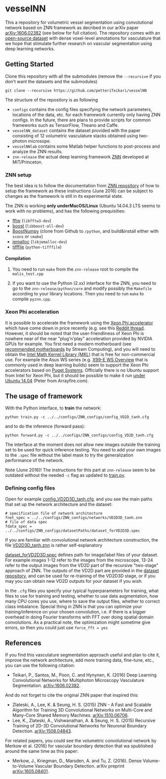# vesselNN

This a repository for volumetric vessel segmentation using convolutional network based on ZNN framework as decribed in our arXiv paper [arXiv:1606.02382](http://arxiv.org/abs/1606.02382) (see below for full citation). The repository comes with an [open-source dataset](https://github.com/petteriTeikari/vesselNN_dataset/tree/4daf46cee49f411b759f04ff92b92dd1dbbc25b4) with dense voxel-level annotations for vasculature that we hope that stimulate further research on vascular segmentation using deep learning networks.

## Getting Started

Clone this repository with all the submodules (remove the `--recursive` if you don't want the datasets and the submodules)

```
git clone --recursive https://github.com/petteriTeikari/vesselNN
```

The structure of the repository is as following

* `configs` contains the config files specifying the network parameters, locations of the data, etc. for each framework currently only having ZNN configs. In the future, there are plans to provide scripts for common frameworks such as TensorFlow, Theano and Caffe.
* `vesselNN_dataset` contains the dataset provided with the paper consisting of 12 volumetric vasculature stacks obtained using two-photon microsope. 
* `vesselNNlab` contains some Matlab helper functions to post-process and analyze the ZNN results.
* `znn-release` the actual deep learning framework [ZNN](https://github.com/seung-lab/znn-release/) developed at MIT/Princeton.

### ZNN setup

The best idea is to follow the documentation from [ZNN repository](https://github.com/seung-lab/znn-release/) of how to setup the framework as these instructions (June 2016) can be subject to changes as the framework is still in its experimental state.

The ZNN is working  **only underMacOS/Linux** (Ubuntu 14.04.3 LTS seems to work with no problems), and has the following prequisities:
* [fftw](http://www.fftw.org/) (`libfftw3-dev`)
* [boost](http://www.boost.org/) (`libboost-all-dev`)
* [BoostNumpy](http://github.com/ndarray/Boost.NumPy) (clone from Github to `/python`, and build&install either with `scons` or `cmake`)
* [jemalloc](http://www.canonware.com/jemalloc/) (`libjemalloc-dev`)
* [tifffile](https://pypi.python.org/pypi/tifffile) (`python-tifffile`)

#### Compilation

1. You need to run `make` from the `znn-release` root to compile the `malis_test.cpp`

2. If you want to use the Python (2.xx) interface for the ZNN, you need to go to the `znn-release/python/core` and modify possibly the `Makefile` according to your library locations. Then you need to run `make` to compile `pyznn.cpp`.

### Xeon Phi acceleration

It is possible to accelerate the framework using the [Xeon Phi accelerator](http://www.intel.co.uk/content/www/uk/en/processors/xeon/xeon-phi-detail.html) which have come down in price recently (e.g. see this [Reddit thread](https://www.reddit.com/r/buildapcsales/comments/2kmlxp/other_intel_xeon_phi_coprocessor_31s1p_195_msrp/). However, it should be noted that the user-friendliness of Xeon Phi is nowhere near of the near "plug'n'play" acceleration provided by NVIDIA GPUs for example. You first need a modern motherboard (see [recommended motherboards](https://streamcomputing.eu/blog/2015-08-01/xeon-phi-knights-corner-compatible-motherboards/) by Stream Computing), and you will need to obtain the [Intel Math Kernel Library (MKL)](https://software.intel.com/en-us/intel-mkl) that is free for non-commercial use. For example the Asus WS series (e.g. [X99-E WS
Overview](https://www.asus.com/uk/Motherboards/X99E_WS/) that is commonly used in deep learning builds) seem to support the Xeon Phi accelerators based on [Puget Systems](https://www.pugetsystems.com/labs/hpc/Will-your-motherboard-work-with-Intel-Xeon-Phi-490/). Officially there is no Ubuntu support from Intel for Xeon Phi, but it should be possible to make it run [under Ubuntu 14.04](http://arrayfire.com/getting-started-with-the-intel-xeon-phi-on-ubuntu-14-04linux-kernel-3-13-0/) (Peter from Arrayfire.com).

## The usage of framework

With the Python interface, to **train** the network:

```
python train.py -c ../../configs/ZNN_configs/config_VD2D_tanh.cfg
```

and to do the inference (forward pass):

```
python forward.py -c ../../configs/ZNN_configs/config_VD2D_tanh.cfg
```

The interface at the moment does not allow new images outside the training set to be used for quick inference testing. You need to add your own images to the `.spec` file without the label mask to try the generalization performance of the network.

Note (June 2016)! The instructions for this part at `znn-release` seem to be outdated without the needed `-c` flag as updated to [train.py](https://github.com/seung-lab/znn-release/blob/master/python/train.py).

### Defining config files

Open for example [config_VD2D3D_tanh.cfg](/configs/ZNN_configs/config_VD2D3D_tanh.cfg), and you see the main paths that set up the network architecture and the dataset:

```
# specification file of network architecture
fnet_spec = ../../configs/ZNN_configs/networks/VD2D3D_tanh.znn
# file of data spec
fdata_spec = ../../configs/ZNN_configs/datasetPaths/dataset_forVD2D3D.spec
```

If you are familiar with convolutional network architecture construction, the file [VD2D3D_tanh.znn](https://github.com/petteriTeikari/vesselNN/blob/master/configs/ZNN_configs/networks/VD2D3D_tanh.znn) is rather self-explanatory

[dataset_forVD2D3D.spec](https://github.com/petteriTeikari/vesselNN/blob/master/configs/ZNN_configs/datasetPaths/dataset_forVD2D.spec) defines path for image/label files of your dataset. For example images 1-12 refer to the images from the microscope, 13-24 refer to the output images from the VD2D part of the recursive "two-stage" approach of ZNN. The outputs of the VD2D part are provided in the [dataset repository](https://github.com/petteriTeikari/vesselNN_dataset/tree/4daf46cee49f411b759f04ff92b92dd1dbbc25b4/experiments/VD2D_tanh), and can be used for re-training of the VD2D3D stage, or if you may you can obtain new VD2D outputs for your dataset if you wish.

In the `.cfg` files you specify your typical hyperparameters for training, what files to use for training and testing, whether to use data augmentation, how many CPU cores you use, where to save the output files, whether to correct class imbalance. Special thing in ZNN is that you can optimize your training/inference on your chosen convolution, i.e. if there is a bigger overhead in doing Fourier transforms with FFT over doing spatial domain convolutions. As a practical note, the optimization might sometime give errors, so then you could just use `force_fft = yes`

## References

If you find this vasculature segmentation approach useful and plan to cite it, improve the network architecture, add more training data, fine-tune, etc., you can use the following citation:

* Teikari, P., Santos, M., Poon, C. and Hynynen, K. (2016) Deep Learning Convolutional Networks for Multiphoton Microscopy Vasculature Segmentation. [arXiv:1606.02382](http://arxiv.org/abs/1606.02382).

And do not forget to cite the original ZNN paper that inspired this:

* Zlateski, A., Lee, K. & Seung, H. S. (2015) ZNN - A Fast and Scalable Algorithm for Training 3D Convolutional Networks on Multi-Core and Many-Core Shared Memory Machines. [arXiv:1510.06706](http://arxiv.org/abs/1510.06706).
* Lee, K., Zlateski, A., Vishwanathan, A. & Seung, H. S. (2015) Recursive Training of 2D-3D Convolutional Networks for Neuronal Boundary Detection. [arXiv:1508.04843](http://arxiv.org/abs/1508.04843).

For related papers, you could see the volumetric convolutional network by Merkow et al. (2016) for vascular boundary detection that wa spublished around the same time as this paper:

* Merkow, J., Kriegman, D., Marsden, A. and Tu, Z. (2016). Dense Volume-to-Volume Vascular Boundary Detection. arXiv preprint [arXiv:1605.08401](http://arxiv.org/abs/1605.08401).

